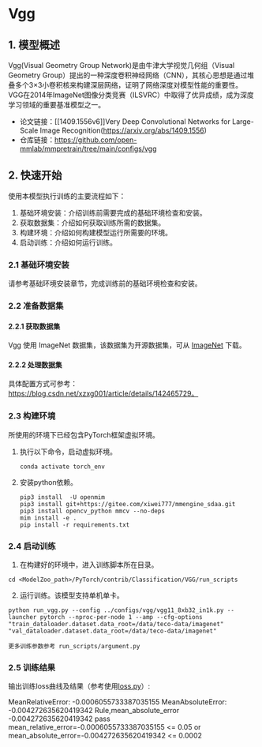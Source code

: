 # Vgg
## 1. 模型概述
Vgg(Visual Geometry Group Network)是由牛津大学视觉几何组（Visual Geometry Group）提出的一种深度卷积神经网络（CNN），其核心思想是通过堆叠多个3×3小卷积核来构建深层网络，证明了网络深度对模型性能的重要性。VGG在2014年ImageNet图像分类竞赛（ILSVRC）中取得了优异成绩，成为深度学习领域的重要基准模型之一。

- 论文链接：[[1409.1556v6\]]Very Deep Convolutional Networks for Large-Scale Image Recognition(https://arxiv.org/abs/1409.1556)
- 仓库链接：https://github.com/open-mmlab/mmpretrain/tree/main/configs/vgg

## 2. 快速开始
使用本模型执行训练的主要流程如下：
1. 基础环境安装：介绍训练前需要完成的基础环境检查和安装。
2. 获取数据集：介绍如何获取训练所需的数据集。
3. 构建环境：介绍如何构建模型运行所需要的环境。
4. 启动训练：介绍如何运行训练。

### 2.1 基础环境安装

请参考基础环境安装章节，完成训练前的基础环境检查和安装。

### 2.2 准备数据集
#### 2.2.1 获取数据集
Vgg 使用 ImageNet 数据集，该数据集为开源数据集，可从 [ImageNet](https://image-net.org/) 下载。

#### 2.2.2 处理数据集
具体配置方式可参考：https://blog.csdn.net/xzxg001/article/details/142465729。


### 2.3 构建环境

所使用的环境下已经包含PyTorch框架虚拟环境。
1. 执行以下命令，启动虚拟环境。
    ```
    conda activate torch_env
    ```
2. 安装python依赖。
    ```
    pip3 install  -U openmim 
    pip3 install git+https://gitee.com/xiwei777/mmengine_sdaa.git 
    pip3 install opencv_python mmcv --no-deps
    mim install -e .
    pip install -r requirements.txt

    ```

### 2.4 启动训练

1. 在构建好的环境中，进入训练脚本所在目录。
  ```
  cd <ModelZoo_path>/PyTorch/contrib/Classification/VGG/run_scripts
  ```

2. 运行训练。该模型支持单机单卡。
  ```
  python run_vgg.py --config ../configs/vgg/vgg11_8xb32_in1k.py --launcher pytorch --nproc-per-node 1 --amp --cfg-options "train_dataloader.dataset.data_root=/data/teco-data/imagenet" "val_dataloader.dataset.data_root=/data/teco-data/imagenet"
  ```
    更多训练参数参考 run_scripts/argument.py

### 2.5 训练结果
输出训练loss曲线及结果（参考使用[loss.py](./run_scripts/loss.py)）: 

MeanRelativeError: -0.0006055733387035155
MeanAbsoluteError: -0.004272635620419342
Rule,mean_absolute_error -0.004272635620419342
pass mean_relative_error=-0.0006055733387035155 <= 0.05 or mean_absolute_error=-0.004272635620419342 <= 0.0002
